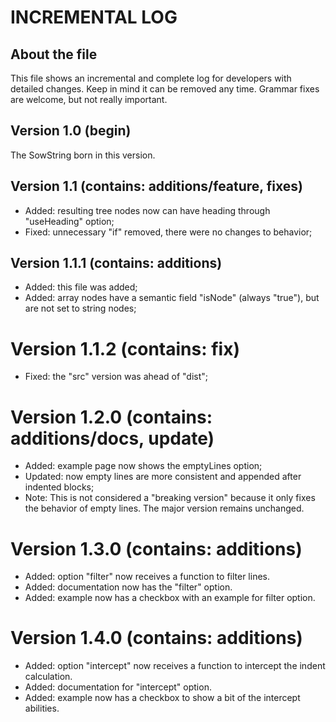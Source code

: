 # INCREMENTAL LOG

## About the file
This file shows an incremental and complete log for developers with detailed changes.
Keep in mind it can be removed any time. Grammar fixes are welcome, but not really important.

## Version 1.0 (begin)
The SowString born in this version.

## Version 1.1 (contains: additions/feature, fixes)
- Added: resulting tree nodes now can have heading through "useHeading" option;
- Fixed: unnecessary "if" removed, there were no changes to behavior;

## Version 1.1.1 (contains: additions)
- Added: this file was added;
- Added: array nodes have a semantic field "isNode" (always "true"), but are not set to string nodes;

# Version 1.1.2 (contains: fix)
- Fixed: the "src" version was ahead of "dist";

# Version 1.2.0 (contains: additions/docs, update)
- Added: example page now shows the emptyLines option;
- Updated: now empty lines are more consistent and appended after indented blocks;
- Note: This is not considered a "breaking version" because it only fixes the behavior of empty lines. The major version remains unchanged.

# Version 1.3.0 (contains: additions)
- Added: option "filter" now receives a function to filter lines.
- Added: documentation now has the "filter" option.
- Added: example now has a checkbox with an example for filter option.

# Version 1.4.0 (contains: additions)
- Added: option "intercept" now receives a function to intercept the indent calculation.
- Added: documentation for "intercept" option.
- Added: example now has a checkbox to show a bit of the intercept abilities.
